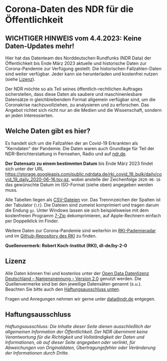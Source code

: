 # Corona-Daten des NDR für die Öffentlichkeit

## WICHTIGER HINWEIS vom 4.4.2023: Keine Daten-Updates mehr!

Hier hat das Datenteam des Norddeutschen Rundfunks (NDR Data) der Öffentlichkeit bis Ende März 2023 aktuelle und historische Daten zur Corona-Pandemie zur Verfügung gestellt.  Die historischen Fallzahlen-Daten sind weiter verfügbar. Jeder kann sie herunterladen und kostenfrei nutzen (siehe [Lizenz](#Lizenz)).

Der NDR möchte so als Teil seines öffentlich-rechtlichen Auftrages sicherstellen, dass diese Daten als saubere und maschinenlesbare Datensätze in gleichbleibendem Format allgemein verfügbar sind, um die Coronakrise nachzuvollziehen, zu analysieren und zu erforschen. Das Angebot richtet sich nicht nur an die Medien und die Wissenschaft, sondern an jeden Interessierten.

## Welche Daten gibt es hier?

Es handelt sich um die Fallzahlen der an Covid-19 Erkrankten als "Kerndaten" der Pandemie. Die Daten waren auch Grundlage für Teil der NDR-Berichterstattung in Fernsehen, Radio und auf [ndr.de](https://www.ndr.de/ "Webseite des NDR").

**Der Datensatz zu einem bestimmten Datum** bis Ende März 2023 findet sich unter der URL https://storage.googleapis.com/public.ndrdata.de/rki_covid_19_bulk/daily/covid_19_daily_2020-06-16.tsv.gz, wobei anstelle der Zeichenfolge `2020-06-16` das gewünschte Datum im ISO-Format (siehe oben) angegeben werden muss.

Alle Tabellen liegen als [CSV-Dateien](https://de.wikipedia.org/wiki/CSV_(Dateiformat)) vor. Das Trennnzeichen der Spalten ist der Tabulator (`\t`). Die Dateien sind zumeist komprimiert und tragen darum die Endung `gz`. Unter Windows lassen sie sich beispielsweise mit dem kostenfreien Programm [7-Zip](https://www.7-zip.org/) dekomprimieren, auf Apple-Rechnern einfach per Doppelklick im Finder.

Weitere Daten zur Corona-Pandemie sind weiterhin im [RKI-Pademieradar](https://www.rki.de/DE/Content/InfAZ/N/Neuartiges_Coronavirus/Situationsberichte/COVID-19-Trends/COVID-19-Trends.html?__blob=publicationFile#/home) und im [Github-Repository des RKI](https://github.com/robert-koch-institut) zu finden. 

**Quellenvermerk: Robert Koch-Institut (RKI), dl-de/by-2-0**

## Lizenz

Alle Daten können frei und kostenlos unter der [Open Data Datenlizenz Deutschland – Namensnennung – Version 2.0](https://www.govdata.de/dl-de/by-2-0) genutzt werden. Die Quellenvermerke sind bei den jeweilige Datensäten genannt (s.u.). Beachten Sie bitte auch den [Haftungsausschluss unten](#Haftungsausschluss).

Fragen und Anregungen nehmen wir gerne unter [data@ndr.de](mailto:data@ndr.de "Link: Link zur E-Mail-Adresse data@ndr.de") entgegen.

## Haftungsausschluss

*Haftungsausschluss: Die Inhalte dieser Seite dienen ausschließlich der allgemeinen Information der Öffentlichkeit. Der NDR übernimmt keine Verantwortung für die Richtigkeit und Vollständigkeit der Daten und Informationen, ob auf dieser Seite angegeben oder verlinkt, für Abweichungen von Originaldaten, Übertragungsfehler oder Veränderung der Informationen durch Dritte.*

